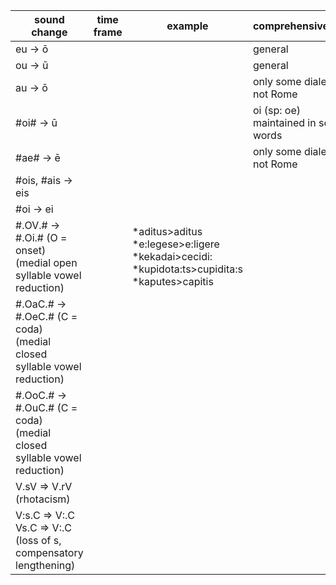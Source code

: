 
| sound change                                                                    | time frame                                                                                                         | example | comprehensiveness                    | notable exception |
|---------------------------------------------------------------------------------|--------------------------------------------------------------------------------------------------------------------|---------|--------------------------------------|-------------------|
| eu -> ō                                                                         |                                                                                                                    |         | general                              |                   |
| ou -> ū                                                                         |                                                                                                                    |         | general                              |                   |
| au -> ō                                                                         |                                                                                                                    |         | only some dialects, not Rome         |                   |
| #oi# -> ū                                                                       |                                                                                                                    |         | oi (sp: oe) maintained in some words |                   |
| #ae# -> ē                                                                       |                                                                                                                    |         | only some dialects, not Rome         |                   |
| #ois, #ais -> eis                                                               |                                                                                                                    |         |                                      |                   |
| #oi -> ei                                                                       |                                                                                                                    |         |                                      |                   |
| #.OV.# -> #.Oi.# (O = onset)<br/>(medial open syllable vowel reduction)<br/>    |  | *aditus>aditus<br/>*e:legese>e:ligere<br/>*kekadai>cecidi:<br/>*kupidota:ts>cupidita:s<br/>*kaputes>capitis                  |
| #.OaC.# -> #.OeC.# (C = coda)<br/>(medial closed syllable vowel reduction)<br/> |                                                                                                                    |         |                                      |                   |
| #.OoC.# -> #.OuC.# (C = coda)<br/>(medial closed syllable vowel reduction)<br/> |                                                                                                                    |         |                                      |                   |
| V.sV => V.rV <br/>(rhotacism)                                                |                                                                                                                    |         |                                      |                   |
| V:s.C => V:.C<br/>Vs.C => V:.C<br/>(loss of s, compensatory lengthening)     |                                                                                                                    |         |                                      |                   |


